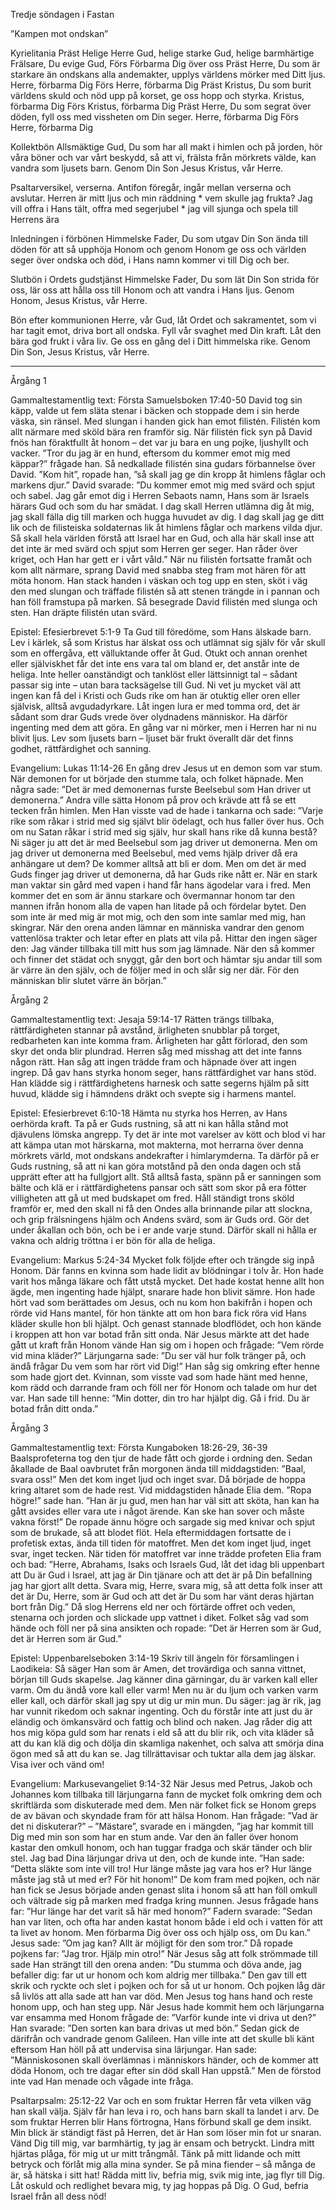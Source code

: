 ﻿Tredje söndagen i Fastan




”Kampen mot ondskan”




Kyrielitania
Präst        Helige Herre Gud, helige starke Gud, helige barmhärtige Frälsare, Du evige Gud,
Förs        Förbarma Dig över oss
Präst        Herre, Du som är starkare än ondskans alla andemakter, upplys världens mörker med Ditt ljus. Herre, förbarma Dig
Förs        Herre, förbarma Dig
Präst        Kristus, Du som burit världens skuld och nöd upp på korset, ge oss hopp och styrka. Kristus, förbarma Dig
Förs        Kristus, förbarma Dig
Präst        Herre, Du som segrat över döden, fyll oss med vissheten om Din seger. Herre, förbarma Dig
Förs        Herre, förbarma Dig




Kollektbön
Allsmäktige Gud, Du som har all makt i himlen och på jorden,
hör våra böner och var vårt beskydd,
så att vi, frälsta från mörkrets välde, kan vandra som ljusets barn.
Genom Din Son Jesus Kristus, vår Herre.




Psaltarversikel, verserna. Antifon föregår, ingår mellan verserna och avslutar.
Herren är mitt ljus och min räddning * vem skulle jag frukta?
Jag vill offra i Hans tält, offra med segerjubel * jag vill sjunga och spela till Herrens ära




Inledningen i förbönen
Himmelske Fader, Du som utgav Din Son ända till döden för att så upphöja Honom och genom Honom ge oss och världen seger över ondska och död,
i Hans namn kommer vi till Dig och ber.




Slutbön i Ordets gudstjänst
Himmelske Fader, Du som lät Din Son strida för oss, lär oss att hålla oss till Honom och att vandra i Hans ljus. Genom Honom, Jesus Kristus, vår Herre.




Bön efter kommunionen
Herre, vår Gud, låt Ordet och sakramentet, som vi har tagit emot, driva bort all ondska. Fyll vår svaghet med Din kraft. Låt den bära god frukt i våra liv. 
Ge oss en gång del i Ditt himmelska rike.
Genom Din Son, Jesus Kristus, vår Herre.
________________






Årgång 1




Gammaltestamentlig text: Första Samuelsboken 17:40-50
David tog sin käpp, valde ut fem släta stenar i bäcken och stoppade dem i sin herde väska, sin ränsel.
Med slungan i handen gick han emot filistén. Filistén kom allt närmare med sköld bära ren framför sig. När filistén fick syn på David fnös han föraktfullt åt honom – det var ju bara en ung pojke, ljushyllt och vacker. ”Tror du jag är en hund, eftersom du kommer emot mig med käppar?” frågade han. Så nedkallade filistén sina gudars förbannelse över David. ”Kom hit”, ropade han, ”så skall jag ge din kropp åt himlens fåglar och markens djur.” David svarade: ”Du kommer emot mig med svärd och spjut och sabel. Jag går emot dig i Herren Sebaots namn, Hans som är Israels härars Gud och som du har smädat. I dag skall Herren utlämna dig åt mig, jag skall fälla dig till marken och hugga huvudet av dig. I dag skall jag ge ditt lik och de filisteiska soldaternas lik åt himlens fåglar och markens vilda djur. Så skall hela världen förstå att Israel har en Gud, och alla här skall inse att det inte är med svärd och spjut som Herren ger seger. Han råder över kriget, och Han har gett er i vårt våld.” 
När nu filistén fortsatte framåt och kom allt närmare, sprang David med snabba steg fram mot hären för att möta honom. Han stack handen i väskan och tog upp en sten, sköt i väg den med slungan och träffade filistén så att stenen trängde in i pannan och han föll framstupa på marken. Så besegrade David filistén med slunga och sten. Han dräpte filistén utan svärd.




Epistel: Efesierbrevet 5:1-9
Ta Gud till föredöme, som Hans älskade barn. Lev i kärlek, så som Kristus har älskat oss och utlämnat sig själv för vår skull som en offergåva, ett välluktande offer åt Gud. Otukt och annan orenhet eller själviskhet får det inte ens vara tal om bland er, det anstår inte de heliga. Inte heller oanständigt och tanklöst eller lättsinnigt tal – sådant passar sig inte – utan bara tacksägelse till Gud. Ni vet ju mycket väl att ingen kan få del i Kristi och Guds rike om han är otuktig eller oren eller självisk, alltså avgudadyrkare. Låt ingen lura er med tomma ord, det är sådant som drar Guds vrede över olydnadens människor. Ha därför ingenting med dem att göra. En gång var ni mörker, men i Herren har ni nu blivit ljus. Lev som ljusets barn – ljuset bär frukt överallt där det finns godhet, rättfärdighet och sanning.




Evangelium: Lukas 11:14-26
En gång drev Jesus ut en demon som var stum. När demonen for ut började den stumme tala, och folket häpnade. Men några sade: ”Det är med demonernas furste Beelsebul som Han driver ut demonerna.” 
Andra ville sätta Honom på prov och krävde att få se ett tecken från himlen. Men Han visste vad de hade i tankarna och sade: ”Varje rike som råkar i strid med sig självt blir ödelagt, och hus faller över hus. Och om nu Satan råkar i strid med sig själv, hur skall hans rike då kunna bestå? Ni säger ju att det är med Beelsebul som jag driver ut demonerna. Men om jag driver ut demonerna med Beelsebul, med vems hjälp driver då era anhängare ut dem? De kommer alltså att bli er dom. Men om det är med Guds finger jag driver ut demonerna, då har Guds rike nått er. När en stark man vaktar sin gård med vapen i hand får hans ägodelar vara i fred. Men kommer det en som är ännu starkare och övermannar honom tar den mannen ifrån honom alla de vapen han litade på och fördelar bytet. Den som inte är med mig är mot mig, och den som inte samlar med mig, han skingrar. 
När den orena anden lämnar en människa vandrar den genom vattenlösa trakter och letar efter en plats att vila på. Hittar den ingen säger den: Jag vänder tillbaka till mitt hus som jag lämnade. När den så kommer och finner det städat och snyggt, går den bort och hämtar sju andar till som är värre än den själv, och de följer med in och slår sig ner där. För den människan blir slutet värre än början.” 








Årgång 2




Gammaltestamentlig text: Jesaja 59:14-17
Rätten trängs tillbaka, rättfärdigheten stannar på avstånd, ärligheten snubblar på torget, redbarheten kan inte komma fram. Ärligheten har gått förlorad, den som skyr det onda blir plundrad. Herren såg med misshag att det inte fanns någon rätt. Han såg att ingen trädde fram och häpnade över att ingen ingrep. Då gav hans styrka honom seger, hans rättfärdighet var hans stöd. Han klädde sig i rättfärdighetens harnesk och satte segerns hjälm på sitt huvud, klädde sig i hämndens dräkt och svepte sig i harmens mantel. 




Epistel: Efesierbrevet 6:10-18
Hämta nu styrka hos Herren, av Hans oerhörda kraft. Ta på er Guds rustning, så att ni kan hålla stånd mot djävulens lömska angrepp. Ty det är inte mot varelser av kött och blod vi har att kämpa utan mot härskarna, mot makterna, mot herrarna över denna mörkrets värld, mot ondskans andekrafter i himlarymderna. Ta därför på er Guds rustning, så att ni kan göra motstånd på den onda dagen och stå upprätt efter att ha fullgjort allt. Stå alltså fasta, spänn på er sanningen som bälte och klä er i rättfärdighetens pansar och sätt som skor på era fötter villigheten att gå ut med budskapet om fred. Håll ständigt trons sköld framför er, med den skall ni få den Ondes alla brinnande pilar att slockna, och grip frälsningens hjälm och Andens svärd, som är Guds ord. Gör det under åkallan och bön, och be i er ande varje stund. Därför skall ni hålla er vakna och aldrig tröttna i er bön för alla de heliga. 




Evangelium: Markus 5:24-34
Mycket folk följde efter och trängde sig inpå Honom. Där fanns en kvinna som hade lidit av blödningar i tolv år. Hon hade varit hos många läkare och fått utstå mycket. Det hade kostat henne allt hon ägde, men ingenting hade hjälpt, snarare hade hon blivit sämre. Hon hade hört vad som berättades om Jesus, och nu kom hon bakifrån i hopen och rörde vid Hans mantel, för hon tänkte att om hon bara fick röra vid Hans kläder skulle hon bli hjälpt. Och genast stannade blodflödet, och hon kände i kroppen att hon var botad från sitt onda. När Jesus märkte att det hade gått ut kraft från Honom vände Han sig om i hopen och frågade: ”Vem rörde vid mina kläder?” Lärjungarna sade: ”Du ser väl hur folk tränger på, och ändå frågar Du vem som har rört vid Dig!” Han såg sig omkring efter henne som hade gjort det. Kvinnan, som visste vad som hade hänt med henne, kom rädd och darrande fram och föll ner för Honom och talade om hur det var. Han sade till henne: ”Min dotter, din tro har hjälpt dig. Gå i frid. Du är botad från ditt onda.” 








Årgång 3




Gammaltestamentlig text: Första Kungaboken 18:26-29, 36-39
Baalsprofeterna tog den tjur de hade fått och gjorde i ordning den. Sedan åkallade de Baal oavbrutet från morgonen ända till middagstiden: ”Baal, svara oss!” Men det kom inget ljud och inget svar. Då började de hoppa kring altaret som de hade rest. Vid middagstiden hånade Elia dem. ”Ropa högre!” sade han. ”Han är ju gud, men han har väl sitt att sköta, han kan ha gått avsides eller vara ute i något ärende. Kan ske han sover och måste vakna först!” De ropade ännu högre och sargade sig med knivar och spjut som de brukade, så att blodet flöt. Hela eftermiddagen fortsatte de i profetisk extas, ända till tiden för matoffret. Men det kom inget ljud, inget svar, inget tecken. 
När tiden för matoffret var inne trädde profeten Elia fram och bad: ”Herre, Abrahams, Isaks och Israels Gud, låt det idag bli uppenbart att Du är Gud i Israel, att jag är Din tjänare och att det är på Din befallning jag har gjort allt detta. Svara mig, Herre, svara mig, så att detta folk inser att det är Du, Herre, som är Gud och att det är Du som har vänt deras hjärtan bort från Dig.” Då slog Herrens eld ner och förtärde offret och veden, stenarna och jorden och slickade upp vattnet i diket. 
Folket såg vad som hände och föll ner på sina ansikten och ropade: ”Det är Herren som är Gud, det är Herren som är Gud.” 




Epistel: Uppenbarelseboken 3:14-19
Skriv till ängeln för församlingen i Laodikeia: 
Så säger Han som är Amen, det trovärdiga och sanna vittnet, början till Guds skapelse. Jag känner dina gärningar, du är varken kall eller varm. Om du ändå vore kall eller varm! Men nu är du ljum och varken varm eller kall, och därför skall jag spy ut dig ur min mun. Du säger: jag är rik, jag har vunnit rikedom och saknar ingenting. Och du förstår inte att just du är eländig och ömkansvärd och fattig och blind och naken. Jag råder dig att hos mig köpa guld som har renats i eld så att du blir rik, och vita kläder så att du kan klä dig och dölja din skamliga nakenhet, och salva att smörja dina ögon med så att du kan se. Jag tillrättavisar och tuktar alla dem jag älskar. Visa iver och vänd om! 




Evangelium: Markusevangeliet 9:14-32
När Jesus med Petrus, Jakob och Johannes kom tillbaka till lärjungarna fann de mycket folk omkring dem och skriftlärda som diskuterade med dem. Men när folket fick se Honom greps de av bävan och skyndade fram för att hälsa Honom. Han frågade: ”Vad är det ni diskuterar?” – ”Mästare”, svarade en i mängden, ”jag har kommit till Dig med min son som har en stum ande. Var den än faller över honom kastar den omkull honom, och han tuggar fradga och skär tänder och blir stel. Jag bad Dina lärjungar driva ut den, och de kunde inte. ”Han sade: ”Detta släkte som inte vill tro! Hur länge måste jag vara hos er? Hur länge måste jag stå ut med er? För hit honom!” De kom fram med pojken, och när han fick se Jesus började anden genast slita i honom så att han föll omkull och vältrade sig på marken med fradga kring munnen. Jesus frågade hans far: ”Hur länge har det varit så här med honom?” Fadern svarade: ”Sedan han var liten, och ofta har anden kastat honom både i eld och i vatten för att ta livet av honom. Men förbarma Dig över oss och hjälp oss, om Du kan.” Jesus sade: ”Om jag kan? Allt är möjligt för den som tror.” Då ropade pojkens far: ”Jag tror. Hjälp min otro!” När Jesus såg att folk strömmade till sade Han strängt till den orena anden: ”Du stumma och döva ande, jag befaller dig: far ut ur honom och kom aldrig mer tillbaka.” Den gav till ett skrik och ryckte och slet i pojken och for så ut ur honom. Och pojken låg där så livlös att alla sade att han var död. Men Jesus tog hans hand och reste honom upp, och han steg upp. När Jesus hade kommit hem och lärjungarna var ensamma med Honom frågade de: ”Varför kunde inte vi driva ut den?” Han svarade: ”Den sorten kan bara drivas ut med bön.” 
Sedan gick de därifrån och vandrade genom Galileen. Han ville inte att det skulle bli känt eftersom Han höll på att undervisa sina lärjungar. Han sade: ”Människosonen skall överlämnas i människors händer, och de kommer att döda Honom, och tre dagar efter sin död skall Han uppstå.” Men de förstod inte vad Han menade och vågade inte fråga. 








Psaltarpsalm: 25:12-22
Var och en som fruktar Herren får veta vilken väg han skall välja. 
Själv får han leva i ro, och hans barn skall ta landet i arv. 
De som fruktar Herren blir Hans förtrogna, Hans förbund skall ge dem insikt.
Min blick är ständigt fäst på Herren, det är Han som löser min fot ur snaran. 
Vänd Dig till mig, var barmhärtig, ty jag är ensam och betryckt. 
Lindra mitt hjärtas plåga, för mig ut ur mitt trångmål. 
Tänk på mitt lidande och mitt betryck och förlåt mig alla mina synder. 
Se på mina fiender – så många de är, så hätska i sitt hat! 
Rädda mitt liv, befria mig, svik mig inte, jag flyr till Dig. 
Låt oskuld och redlighet bevara mig, ty jag hoppas på Dig. 
O Gud, befria Israel från all dess nöd!